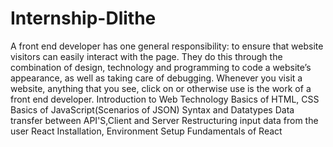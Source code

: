 # Internship-Dlithe 
A front end developer has one general responsibility: to ensure that website visitors can easily interact with the page. They do this through the combination of design, technology and programming to code a website’s appearance, as well as taking care of debugging. Whenever you visit a website, anything that you see, click on or otherwise use is the work of a front end developer.
Introduction to Web Technology
Basics of HTML, CSS
Basics of JavaScript(Scenarios of JSON)
Syntax and Datatypes
Data transfer between API'S,Client and Server
Restructuring input data from the user
React Installation, Environment Setup
Fundamentals of React
